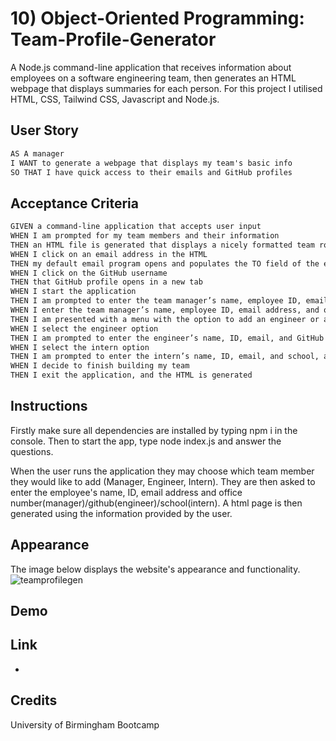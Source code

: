 # 10) Object-Oriented Programming: Team-Profile-Generator
A Node.js command-line application that receives information about employees on a software engineering team, then generates an HTML webpage that displays summaries for each person. For this project I utilised HTML, CSS, Tailwind CSS, Javascript and Node.js.

## User Story

```md
AS A manager
I WANT to generate a webpage that displays my team's basic info
SO THAT I have quick access to their emails and GitHub profiles
```

## Acceptance Criteria
```md
GIVEN a command-line application that accepts user input
WHEN I am prompted for my team members and their information
THEN an HTML file is generated that displays a nicely formatted team roster based on user input
WHEN I click on an email address in the HTML
THEN my default email program opens and populates the TO field of the email with the address
WHEN I click on the GitHub username
THEN that GitHub profile opens in a new tab
WHEN I start the application
THEN I am prompted to enter the team manager’s name, employee ID, email address, and office number
WHEN I enter the team manager’s name, employee ID, email address, and office number
THEN I am presented with a menu with the option to add an engineer or an intern or to finish building my team
WHEN I select the engineer option
THEN I am prompted to enter the engineer’s name, ID, email, and GitHub username, and I am taken back to the menu
WHEN I select the intern option
THEN I am prompted to enter the intern’s name, ID, email, and school, and I am taken back to the menu
WHEN I decide to finish building my team
THEN I exit the application, and the HTML is generated
```
## Instructions
Firstly make sure all dependencies are installed by typing npm i in the console.
Then to start the app, type node index.js and answer the questions.

When the user runs the application they may choose which team member they would like to add (Manager, Engineer, Intern). They are then asked to enter the employee's name, ID, email address and office number(manager)/github(engineer)/school(intern). A html page is then generated using the information provided by the user.

## Appearance
The image below displays the website's appearance and functionality.
![teamprofilegen](https://user-images.githubusercontent.com/95111780/178106289-70dcfa9d-eb2b-4e18-be9a-b542d3636d3e.PNG)

## Demo


## Link
* 

## Credits
University of Birmingham Bootcamp

